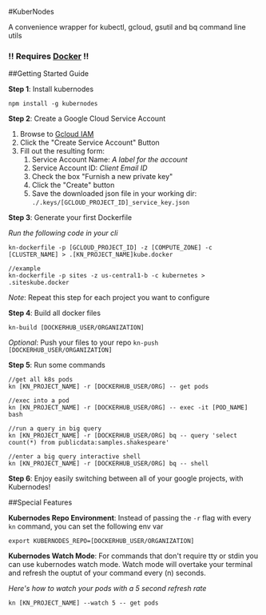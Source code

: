 #KuberNodes

A convenience wrapper for kubectl, gcloud, gsutil and bq command line utils

### !! Requires [Docker](https://www.docker.com/) !!

##Getting Started Guide

__Step 1__: Install kubernodes
```
npm install -g kubernodes
```
__Step 2__: Create a Google Cloud Service Account

1. Browse to [Gcloud IAM](https://console.cloud.google.com/iam-admin/serviceaccounts/project?project=[PROJECT_NAME])
2. Click the "Create Service Account" Button
3. Fill out the resulting form:
    1. Service Account Name: *A label for the account*
    2. Service Account ID: *Client Email ID*
    3.  Check the box "Furnish a new private key"
    4.  Click the "Create" button
    5. Save the downloaded json file in your working dir: `./.keys/[GCLOUD_PROJECT_ID]_service_key.json`

__Step 3__: Generate your first Dockerfile

*Run the following code in your cli*
```
kn-dockerfile -p [GCLOUD_PROJECT_ID] -z [COMPUTE_ZONE] -c [CLUSTER_NAME] > .[KN_PROJECT_NAME]kube.docker

//example
kn-dockerfile -p sites -z us-central1-b -c kubernetes > .siteskube.docker
```
_Note_: Repeat this step for each project you want to configure

__Step 4__:  Build all docker files
```
kn-build [DOCKERHUB_USER/ORGANIZATION]
```
*Optional*: Push your files to your repo `kn-push [DOCKERHUB_USER/ORGANIZATION]`

__Step 5__: Run some commands
```
//get all k8s pods
kn [KN_PROJECT_NAME] -r [DOCKERHUB_USER/ORG] -- get pods

//exec into a pod
kn [KN_PROJECT_NAME] -r [DOCKERHUB_USER/ORG] -- exec -it [POD_NAME] bash

//run a query in big query
kn [KN_PROJECT_NAME] -r [DOCKERHUB_USER/ORG] bq -- query 'select count(*) from publicdata:samples.shakespeare'

//enter a big query interactive shell
kn [KN_PROJECT_NAME] -r [DOCKERHUB_USER/ORG] bq -- shell
```

__Step 6__: Enjoy easily switching between all of your google projects, with Kubernodes!

##Special Features

__Kubernodes Repo Environment__: Instead of passing the `-r` flag with every `kn` command, you can set the following env var

```
export KUBERNODES_REPO=[DOCKERHUB_USER/ORGANIZATION]
```

__Kubernodes Watch Mode__: For commands that don't require tty or stdin you can use kubernodes watch mode. Watch mode will overtake your terminal and refresh the ouptut of your command every (n) seconds.

*Here's how to watch your pods with a 5 second refresh rate*
```
kn [KN_PROJECT_NAME] --watch 5 -- get pods
```
